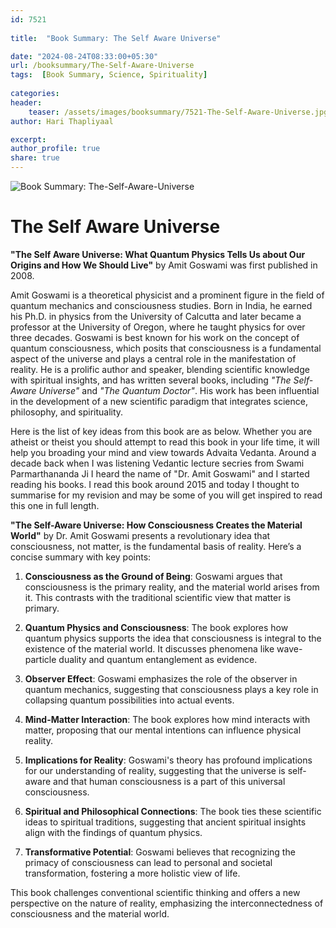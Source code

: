```yaml
---    
id: 7521    
  
title:  "Book Summary: The Self Aware Universe"       

date: "2024-08-24T08:33:00+05:30"    
url: /booksummary/The-Self-Aware-Universe     
tags:  [Book Summary, Science, Spirituality]     
    
categories:    
header:    
    teaser: /assets/images/booksummary/7521-The-Self-Aware-Universe.jpg    
author: Hari Thapliyaal    

excerpt:    
author_profile: true    
share: true    
---    
```

    
![Book Summary: The-Self-Aware-Universe](/assets/images/booksummary/7521-The-Self-Aware-Universe.jpg)   

# The Self Aware Universe
   
**"The Self Aware Universe: What Quantum Physics Tells Us about Our Origins and How We Should Live"** by Amit Goswami was first published in 2008.    

Amit Goswami is a theoretical physicist and a prominent figure in the field of quantum mechanics and consciousness studies. Born in India, he earned his Ph.D. in physics from the University of Calcutta and later became a professor at the University of Oregon, where he taught physics for over three decades. Goswami is best known for his work on the concept of quantum consciousness, which posits that consciousness is a fundamental aspect of the universe and plays a central role in the manifestation of reality. He is a prolific author and speaker, blending scientific knowledge with spiritual insights, and has written several books, including *"The Self-Aware Universe"* and *"The Quantum Doctor"*. His work has been influential in the development of a new scientific paradigm that integrates science, philosophy, and spirituality.

Here is the list of key ideas from this book are as below. Whether you are atheist or theist you should attempt to read this book in your life time, it will help you broading your mind and view towards Advaita Vedanta. Around a decade back when I was listening Vedantic lecture secries from Swami Parmarthananda Ji I heard the name of "Dr. Amit Goswami" and I started reading his books. I read this book around 2015 and today I thought to summarise for my revision and may be some of you will get inspired to read this one in full length.

**"The Self-Aware Universe: How Consciousness Creates the Material World"** by Dr. Amit Goswami presents a revolutionary idea that consciousness, not matter, is the fundamental basis of reality. Here’s a concise summary with key points:

1. **Consciousness as the Ground of Being**: Goswami argues that consciousness is the primary reality, and the material world arises from it. This contrasts with the traditional scientific view that matter is primary.

2. **Quantum Physics and Consciousness**: The book explores how quantum physics supports the idea that consciousness is integral to the existence of the material world. It discusses phenomena like wave-particle duality and quantum entanglement as evidence.

3. **Observer Effect**: Goswami emphasizes the role of the observer in quantum mechanics, suggesting that consciousness plays a key role in collapsing quantum possibilities into actual events.

4. **Mind-Matter Interaction**: The book explores how mind interacts with matter, proposing that our mental intentions can influence physical reality.

5. **Implications for Reality**: Goswami's theory has profound implications for our understanding of reality, suggesting that the universe is self-aware and that human consciousness is a part of this universal consciousness.

6. **Spiritual and Philosophical Connections**: The book ties these scientific ideas to spiritual traditions, suggesting that ancient spiritual insights align with the findings of quantum physics.

7. **Transformative Potential**: Goswami believes that recognizing the primacy of consciousness can lead to personal and societal transformation, fostering a more holistic view of life.

This book challenges conventional scientific thinking and offers a new perspective on the nature of reality, emphasizing the interconnectedness of consciousness and the material world.

